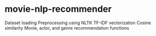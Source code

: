 # movie-nlp-recommender
Dataset loading  Preprocessing using NLTK  TF-IDF vectorization  Cosine similarity  Movie, actor, and genre recommendation functions
